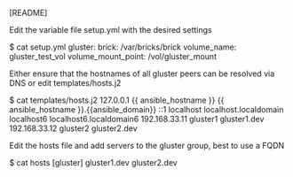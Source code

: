 [README]

Edit the variable file setup.yml with the desired settings

$ cat setup.yml 
gluster:
  brick: /var/bricks/brick
  volume_name: gluster_test_vol
  volume_mount_point: /vol/gluster_mount

Either ensure that the hostnames of all gluster peers can be resolved via DNS or edit templates/hosts.j2 

$ cat templates/hosts.j2 
127.0.0.1   {{ ansible_hostname }} {{ ansible_hostname }}.{{ansible_domain}}
::1         localhost localhost.localdomain localhost6 localhost6.localdomain6
192.168.33.11 gluster1 gluster1.dev
192.168.33.12 gluster2 gluster2.dev

Edit the hosts file and add servers to the gluster group, best to use a FQDN

$ cat hosts 
[gluster]
gluster1.dev
gluster2.dev


